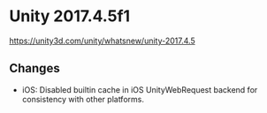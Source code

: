 # Unity 2017.4.5f1
https://unity3d.com/unity/whatsnew/unity-2017.4.5

## Changes

<ul>
<li>iOS: Disabled builtin cache in iOS UnityWebRequest backend for consistency with other platforms.</li>
</ul>
